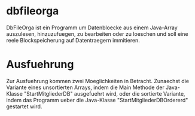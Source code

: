 # dbfileorga
DbFileOrga ist ein Programm um Datenbloecke aus einem Java-Array auszulesen, hinzuzufuegen, zu bearbeiten oder zu loeschen und 
soll eine reele Blockspeicherung auf Datentraegern immitieren.

# Ausfuehrung
Zur Ausfuehrung kommen zwei Moeglichkeiten in Betracht. Zunaechst die Variante eines unsortierten Arrays, indem 
die Main Methode der Java-Klasse "StartMitgliederDB" ausgefuehrt wird, oder die sortierte Variante, indem das Programm
ueber die Java-Klasse "StartMitgliederDBOrdererd" gestartet wird.